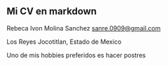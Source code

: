## Mi CV en markdown

Rebeca Ivon Molina Sanchez sanre.0909@gmail.com

Los Reyes Jocotitlan, Estado de Mexico 

Uno de mis hobbies preferidos es hacer postres